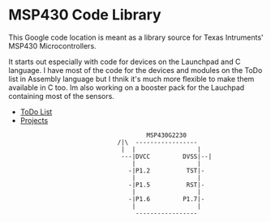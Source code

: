 # MSP430 Code Library #

This Google code location is meant as a library source for Texas Intruments' MSP430 Microcontrollers.

It starts out especially with code for devices on the Launchpad and C language.
I have most of the code for the devices and modules on the ToDo list in Assembly language but I thnik it's much more flexible to make them available in C too.
Im also working on a booster pack for the Lauchpad containing most of the sensors.

  * [ToDo List](ToDo.md)
  * [Projects](PrjDocu.md)

```
                                      MSP430G2230
                              /|\  -----------------
                               |  |                 |
                               ---|DVCC         DVSS|--|
                                  |                 |
                                 -|P1.2          TST|-
                                  |                 |
                                 -|P1.5          RST|-
                                  |                 |
                                 -|P1.6         P1.7|-
                                  |                 |
                                   -----------------
```


